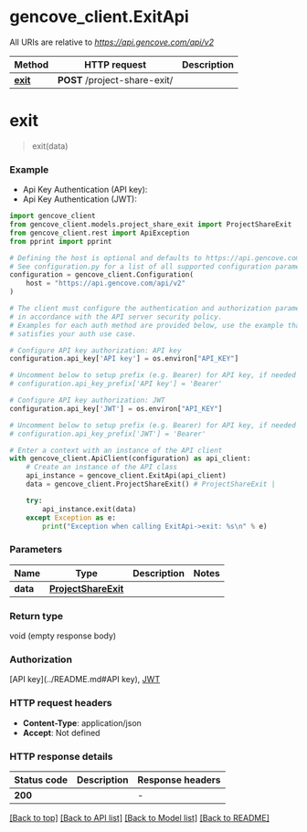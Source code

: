 # gencove_client.ExitApi

All URIs are relative to *https://api.gencove.com/api/v2*

Method | HTTP request | Description
------------- | ------------- | -------------
[**exit**](ExitApi.md#exit) | **POST** /project-share-exit/ |


# **exit**
> exit(data)



### Example

* Api Key Authentication (API key):
* Api Key Authentication (JWT):

```python
import gencove_client
from gencove_client.models.project_share_exit import ProjectShareExit
from gencove_client.rest import ApiException
from pprint import pprint

# Defining the host is optional and defaults to https://api.gencove.com/api/v2
# See configuration.py for a list of all supported configuration parameters.
configuration = gencove_client.Configuration(
    host = "https://api.gencove.com/api/v2"
)

# The client must configure the authentication and authorization parameters
# in accordance with the API server security policy.
# Examples for each auth method are provided below, use the example that
# satisfies your auth use case.

# Configure API key authorization: API key
configuration.api_key['API key'] = os.environ["API_KEY"]

# Uncomment below to setup prefix (e.g. Bearer) for API key, if needed
# configuration.api_key_prefix['API key'] = 'Bearer'

# Configure API key authorization: JWT
configuration.api_key['JWT'] = os.environ["API_KEY"]

# Uncomment below to setup prefix (e.g. Bearer) for API key, if needed
# configuration.api_key_prefix['JWT'] = 'Bearer'

# Enter a context with an instance of the API client
with gencove_client.ApiClient(configuration) as api_client:
    # Create an instance of the API class
    api_instance = gencove_client.ExitApi(api_client)
    data = gencove_client.ProjectShareExit() # ProjectShareExit |

    try:
        api_instance.exit(data)
    except Exception as e:
        print("Exception when calling ExitApi->exit: %s\n" % e)
```



### Parameters


Name | Type | Description  | Notes
------------- | ------------- | ------------- | -------------
 **data** | [**ProjectShareExit**](ProjectShareExit.md)|  |

### Return type

void (empty response body)

### Authorization

[API key](../README.md#API key), [JWT](../README.md#JWT)

### HTTP request headers

 - **Content-Type**: application/json
 - **Accept**: Not defined

### HTTP response details

| Status code | Description | Response headers |
|-------------|-------------|------------------|
**200** |  |  -  |

[[Back to top]](#) [[Back to API list]](../README.md#documentation-for-api-endpoints) [[Back to Model list]](../README.md#documentation-for-models) [[Back to README]](../README.md)
